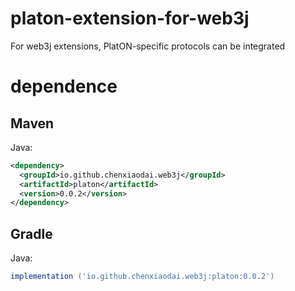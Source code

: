 # platon-extension-for-web3j
For web3j extensions, PlatON-specific protocols can be integrated

# dependence

Maven
-----

Java:

```xml
<dependency>
  <groupId>io.github.chenxiaodai.web3j</groupId>
  <artifactId>platon</artifactId>
  <version>0.0.2</version>
</dependency>
```

Gradle
------

Java:

```groovy
implementation ('io.github.chenxiaodai.web3j:platon:0.0.2')
```